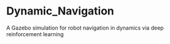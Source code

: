 # Dynamic_Navigation
A Gazebo simulation for robot navigation in dynamics via deep reinforcement learning
